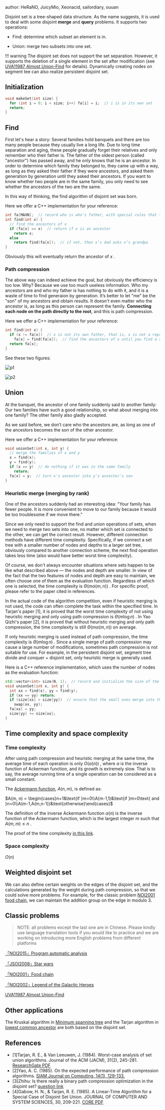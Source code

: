 author: HeRaNO, JuicyMio, Xeonacid, sailordiary, ouuan

Disjoint set is a tree-shaped data structure. As the name suggests, it is used to deal with some disjoint **merge** and **query** problems.
It supports two operations:

-   Find: determine which subset an element is in.

-   Union: merge two subsets into one set.

!!! warning
    The disjoint set does not support the set separation. However, it supports the deletion of a single element in the set after modification (see [UVA11987 Almost Union-Find](https://onlinejudge.org/index.php?option=com_onlinejudge&Itemid=8&page=show_problem&problem=3138) for details). Dynamically creating nodes on segment tee can also realize persistent disjoint set.

## Initialization

```cpp
void makeSet(int size) {
  for (int i = 0; i < size; i++) fa[i] = i;  // i is in its own set
  return;
}
```

## Find

First let's hear a story: Several families hold banquets and there are too many people because they usually live a long life. Due to long time separation and aging, these people gradually forget their relatives and only remember who their father is. The father of the oldest person (called "ancestor") has passed away, and he only knows that he is an ancestor. In order to determine which family they belonged to, they came up with a way, as long as they asked their father if they were ancestors, and asked them generation by generation until they asked their ancestors. If you want to know whether two people are in the same family, you only need to see whether the ancestors of the two are the same.

In this way of thinking, the find algorithm of disjoint set was born.

Here we offer a C++ implementation for your reference:

```cpp
int fa[MAXN];  // record who is who's father, with special rules that the father of an ancestor is himself
int find(int x) {
  // find the ancestors of x
  if (fa[x] == x)  // return if x is an ancestor
    return x;
  else
    return find(fa[x]);  // if not, then x’s dad asks x’s grandpa
}
```

Obviously this will eventually return the ancestor of $x$ .

### Path compression

The above way can indeed achieve the goal, but obviously the efficiency is too low. Why? Because we use too much useless information. Who my ancestors are and who my father is has nothing to do with it, and it is a waste of time to find generaion by generation. It’s better to let "me" be the "son" of my ancestors and obtain results. It doesn't even matter who the ancestor is, as long as this person can represent the family. **Connecting each node on the path directly to the root**, and this is path compression.

Here we offer a C++ implementation for your reference:

```cpp
int find(int x) {
  if (x != fa[x])  // x is not its own father, that is, x is not a representative of the set
    fa[x] = find(fa[x]);  // find the ancestors of x until you find a representative and compress the path along the way
  return fa[x];
}
```

See these two figures:

![p1](./images/dsu1.png)

![p2](./images/dsu2-en.png)

## Union

At the banquet, the ancestor of one family suddenly said to another family: Our two families have such a good relationship, so what about merging into one family? The other family also gladly accepted.

As we said before, we don’t care who the ancestors are, as long as one of the ancestors becomes the son of the other ancestor.

Here we offer a C++ implementation for your reference:

```cpp
void unionSet(int x, int y) {
  // merge the families of x and y
  x = find(x);
  y = find(y);
  if (x == y)  // do nothing if it was in the same family
    return;
  fa[x] = y;  // turn x's ancestor into y's ancestor's son
}
```

### Heuristic merge (merging by rank)

One of the ancestors suddenly had an interesting idea: "Your family has fewer people. It is more convenient to move to our family because it would be too troublesome if we move there."

Since we only need to support the find and union operations of sets, when we need to merge two sets into one, no matter which set is connected to the other, we can get the correct result. However, different connection methods have different time complexity. Specifically, if we connect a set tree with a smaller number of nodes and depths to a larger set tree, obviously compared to another connection scheme, the next find operation takes less time (also would have better worst time complexity).

Of course, we don't always encounter situations where sets happen to be like what described above — the nodes and depth are smaller. In view of the fact that the two features of nodes and depth are easy to maintain, we often choose one of them as the evaluation function. Regardless of which one is selected, the time complexity is $\Theta (m\alpha(m,n))$ . For specific proof, please refer to the paper cited in references.

In the actual code of the algorithm competition, even if heuristic merging is not used, the code can often complete the task within the specified time. In Tarjan's paper [1], it is proved that the worst time complexity of not using heuristic merging and only using path compression is $\Theta (m \log n)$ . In Yao Qizhi's paper [2], it is proved that without heuristic merging and only path compression, the time complexity is still $\Theta (m\alpha(m,n))$ on average.

If only heuristic merging is used instead of path compression, the time complexity is $\Theta(m\log n)$ . Since a single merge of path compression may cause a large number of modifications, sometimes path compression is not suitable for use. For example, in the persistent disjoint set, segment tree divide and conquer + disjoint set, only heuristic merge is generally used.

Here is a C++ reference implementation, which uses the number of nodes as the evaluation function:

```cpp
std::vector<int> size(N, 1);  // record and initialize the size of the subtree to 1
void unionSet(int x, int y) {
  int xx = find(x), yy = find(y);
  if (xx == yy) return;
  if (size[xx] > size[yy])  // ensure that the small ones merge into the big ones
    swap(xx, yy);
  fa[xx] = yy;
  size[yy] += size[xx];
}
```

## Time complexity and space complexity

### Time complexity 

After using path compression and heuristic merging at the same time, the average time of each operation is only $O(\alpha(n))$ , where $\alpha$ is the inverse function of Ackerman function, and its growth is extremely slow. That is to say, the average running time of a single operation can be considered as a small constant.

The [Ackermann function](https://en.wikipedia.org/wiki/Ackermann_function), $A(n, m)$, is defined as:

 $A(m, n) = \begin{cases}n+1&\text{if }m=0\\A(m-1,1)&\text{if }m>0\text{ and }n=0\\A(m-1,A(m,n-1))&\text{otherwise}\end{cases}$ 

The definition of the inverse Ackermann function $\alpha(n)$ is the inverse function of the Ackermann function, which is the largest integer $m$ such that $A(m, m) \leqslant n$ .

The proof of the time complexity [in this link](./dsu-complexity.md).

### Space complexity

$O(n)$ 

## Weighted disjoint set

We can also define certain weights on the edges of the disjoint set, and the calculations generated by the weight during path compression, so that we could solve more problems. For example, for the classic problem [NOI2001 food chain](https://www.luogu.com.cn/problem/P2024), we can maintain the addition group on the edge in modulo 3.

## Classic problems

> NOTE: all problems except the last one are in Chinese. Please kindly use language translation tools if you would like to practice and we are working on introducing more English problems from different platforms 

 [「NOI2015」Program automatic analysis](https://uoj.ac/problem/127) 

 [「JSOI2008」Star wars](https://www.luogu.com.cn/problem/P1197) 

 [「NOI2001」Food chain](https://www.luogu.com.cn/problem/P2024) 

 [「NOI2002」Legend of the Galactic Heroes](https://www.luogu.com.cn/problem/P1196) 

 [UVA11987 Almost Union-Find](https://www.luogu.com.cn/problem/UVA11987) 

## Other applications

The Kruskal algorithm in [Minimum spanning tree](../graph/mst.md) and the Tarjan algorithm in [lowest common ancestor](../graph/lca.md) are both based on the disjoint set.

## References

-   [1]Tarjan, R. E., & Van Leeuwen, J. (1984). Worst-case analysis of set union algorithms. Journal of the ACM (JACM), 31(2), 245-281. [ResearchGate PDF](https://www.researchgate.net/profile/Jan_Van_Leeuwen2/publication/220430653_Worst-case_Analysis_of_Set_Union_Algorithms/links/0a85e53cd28bfdf5eb000000/Worst-case-Analysis-of-Set-Union-Algorithms.pdf) 
-   [2]Yao, A. C. (1985). On the expected performance of path compression algorithms. [SIAM Journal on Computing, 14(1), 129-133.](https://epubs.siam.org/doi/abs/10.1137/0214010?journalCode=smjcat) 
-   [3]Zhihu: Is there really a binary path compression optimization in the disjoint set? [question link](https://www.zhihu.com/question/28410263/answer/40966441)
-   [4]Gabow, H. N., & Tarjan, R. E. (1985). A Linear-Time Algorithm for a Special Case of Disjoint Set Union. JOURNAL OF COMPUTER AND SYSTEM SCIENCES, 30, 209-221. [CORE PDF](https://core.ac.uk/download/pdf/82125836.pdf) 
